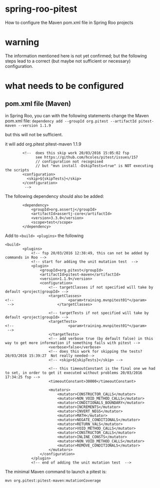 # spring-roo-pitest
How to configure the Maven pom.xml file in Spring Roo projects

# warning
The information mentioned here is not yet confirmed; but the following steps lead to a correct (but maybe not sufficient or necessary) configuration.

# what needs to be configured
## pom.xml file (Maven)

in Spring Roo, you can with the following statements change the Maven pom.xml file:
```dependency add --groupId org.pitest --artifactId pitest-maven --version 1.1.9```

but this will not be sufficient.

it will add
  <dependencies>
        <dependency>
            <groupId>org.pitest</groupId>
            <artifactId>pitest-maven</artifactId>
            <version>1.1.9</version>
        </dependency>
  </dependencies>

            <!--  does this skip work 20/03/2016 15:05:02 fsp
                  see https://github.com/hcoles/pitest/issues/157
                  // configuration not recognised
                  // but "mvn install -DskipTests=true" is NOT executing the scripts 
            <configuration> 
              <skip>${skipTests}</skip> 
            </configuration>            
             -->

The following dependency should also be added:
```
        <dependency>
            <groupId>org.assertj</groupId>
            <artifactId>assertj-core</artifactId>
            <version>3.3.0</version>
            <scope>test</scope>
        </dependency>        
```


Add to ```<build> <plugins>``` the following
```
<build>
        <plugins>
            <!-- fsp 20/03/2016 12:38:49, this can not be added by commands in Roo -->
            <!-- start for adding the unit mutation test  -->
            <plugin>
                <groupId>org.pitest</groupId>
                <artifactId>pitest-maven</artifactId>
                <version>1.1.9</version>
                <configuration>
                    <!-- targetClasses if not specified will take by default <project|groupId> -->
                    <targetClasses>
<!--                         <param>training.mvnpitest01*</param>
 -->                    </targetClasses>
                    
                    <!-- targetTests if not specified will take by default <project|groupId> -->
                    <targetTests>
<!--                         <param>training.mvnpitest01*</param> 
 -->
                    </targetTests>
                    <!-- add verbose true (by default false) in this way to get more information if something fails with pitest -->
                    <verbose>false</verbose>
                    <!-- does this work for skipping the tests? 20/03/2016 15:39:27  Not really needed-->
                    <!-- <skip>${skipTests}</skip> -->

                    <!-- this timeoutConstant is the final one we had to set, in order to get it executed without problems 20/03/2016 17:34:25 fsp -->
                    <timeoutConstant>30000</timeoutConstant>

                    <mutators>
                        <mutator>CONSTRUCTOR_CALLS</mutator>
                        <mutator>NON_VOID_METHOD_CALLS</mutator>
                        <mutator>CONDITIONALS_BOUNDARY</mutator>
                        <mutator>INCREMENTS</mutator>
                        <mutator>INVERT_NEGS</mutator>
                        <mutator>MATH</mutator>
                        <mutator>NEGATE_CONDITIONALS</mutator>
                        <mutator>RETURN_VALS</mutator>
                        <mutator>VOID_METHOD_CALLS</mutator>
                        <mutator>CONSTRUCTOR_CALLS</mutator>
                        <mutator>INLINE_CONSTS</mutator>
                        <mutator>NON_VOID_METHOD_CALLS</mutator>
                        <mutator>REMOVE_CONDITIONALS</mutator>
                    </mutators>
                </configuration>
            </plugin>
            <!-- end of adding the unit mutation test  -->
```

The minimal Maven command to launch a pitest is:

```mvn org.pitest:pitest-maven:mutationCoverage```







